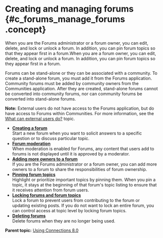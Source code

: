 # Creating and managing forums {#c_forums_manage_forums .concept}

When you are the Forums administrator or a forum owner, you can edit, delete, and lock or unlock a forum. In addition, you can pin forum topics so that they appear first in a forum.When you are a forum owner, you can edit, delete, and lock or unlock a forum. In addition, you can pin forum topics so they appear first in a forum.

Forums can be stand-alone or they can be associated with a community. To create a stand-alone forum, you must add it from the Forums application. Community forums must be added by community owners from the Communities application. After they are created, stand-alone forums cannot be converted into community forums, nor can community forums be converted into stand-alone forums.

**Note:** External users do not have access to the Forums application, but do have access to Forums within Communities. For more information, see the [What can external users do?](../eucommon/c_eucommon_ext_user.md) topic.

-   **[Creating a forum](../forums/t_forums_add_forum.md)**  
Start a new forum when you want to solicit answers to a specific question or to discuss particular topic.
-   **[Forum moderation](../forums/c_forums_moderation.md)**  
When moderation is enabled for Forums, any content that users add to forums is not displayed until it is approved by a moderator.
-   **[Adding more owners to a forum](../forums/t_forums_add_owners.md)**  
If you are the Forums administrator or a forum owner, you can add more owners to a forum to share the responsibilities of forum ownership.
-   **[Pinning forum topics](../forums/t_forums_pin_topic.md)**  
Highlight or prioritize important topics by pinning them. When you pin a topic, it stays at the beginning of that forum's topic listing to ensure that it receives attention from forum users.
-   **[Locking forums and forum topics](../forums/c_forums_locking.md)**  
Lock a forum to prevent users from contributing to the forum or updating existing posts. If you do not want to lock an entire forum, you can control access at topic level by locking forum topics.
-   **[Deleting forums](../forums/t_forums_delete_forum.md)**  
Delete forums when they are no longer being used.

**Parent topic:** [Using Connections 8.0](../welcome/welcome_end_user.md)

